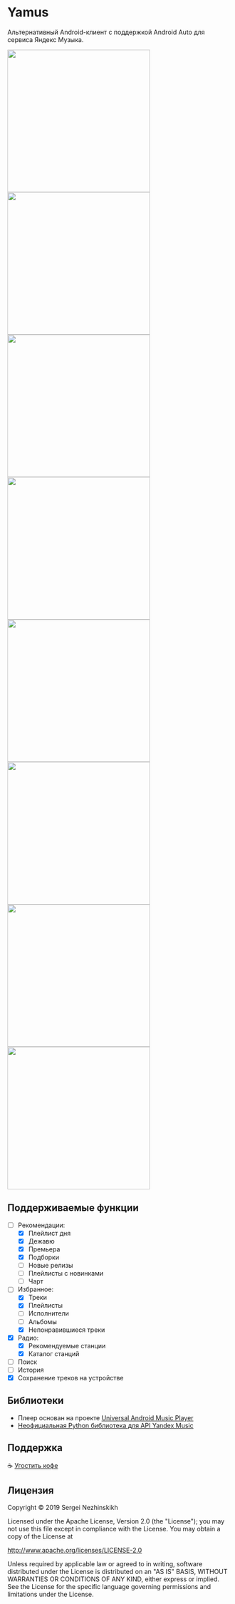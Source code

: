 Yamus
=====

Альтернативный Android-клиент с поддержкой Android Auto для сервиса Яндекс Музыка.

<img src="https://github.com/delletenebre/Yamus/blob/master/screenshots/1.jpg" width="320"> <img src="https://github.com/delletenebre/Yamus/blob/master/screenshots/2.jpg" width="320"> <img src="https://github.com/delletenebre/Yamus/blob/master/screenshots/3.jpg" width="320"> <img src="https://github.com/delletenebre/Yamus/blob/master/screenshots/4.jpg" width="320"> <img src="https://github.com/delletenebre/Yamus/blob/master/screenshots/5.jpg" width="320"> <img src="https://github.com/delletenebre/Yamus/blob/master/screenshots/6.jpg" width="320"> <img src="https://github.com/delletenebre/Yamus/blob/master/screenshots/7.jpg" width="320"> <img src="https://github.com/delletenebre/Yamus/blob/master/screenshots/8.jpg" width="320">

Поддерживаемые функции
----------------------

- [ ] Рекомендации:
    - [x] Плейлист дня
    - [x] Дежавю
    - [x] Премьера
    - [x] Подборки
    - [ ] Новые релизы
    - [ ] Плейлисты с новинками
    - [ ] Чарт
- [ ] Избранное:
    - [x] Треки
    - [x] Плейлисты
    - [ ] Исполнители
    - [ ] Альбомы
    - [x] Непонравившиеся треки
- [x] Радио:
    - [x] Рекомендуемые станции
    - [x] Каталог станций
- [ ] Поиск
- [ ] История
- [x] Сохранение треков на устройстве

Библиотеки
----------

- Плеер основан на проекте [Universal Android Music Player](https://github.com/googlesamples/android-UniversalMusicPlayer)
- [Неофициальная Python библиотека для API Yandex Music](https://github.com/MarshalX/yandex-music-api)

Поддержка
----------

:coffee: [Угостить кофе](https://money.yandex.ru/to/410015829927510)

Лицензия
-------

Copyright © 2019 Sergei Nezhinskikh

Licensed under the Apache License, Version 2.0 (the "License");
you may not use this file except in compliance with the License.
You may obtain a copy of the License at

  http://www.apache.org/licenses/LICENSE-2.0

Unless required by applicable law or agreed to in writing, software
distributed under the License is distributed on an "AS IS" BASIS, WITHOUT
WARRANTIES OR CONDITIONS OF ANY KIND, either express or implied.  See the
License for the specific language governing permissions and limitations under
the License.
